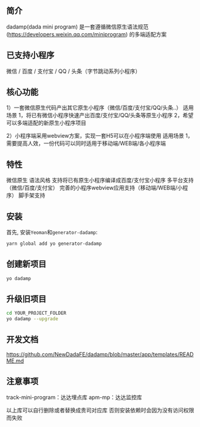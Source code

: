 ## 简介
dadamp(dada mini program)
是一套遵循微信原生语法规范(https://developers.weixin.qq.com/miniprogram) 的多端适配方案

## 已支持小程序
微信 / 百度 / 支付宝 / QQ / 头条（字节跳动系列小程序）

## 核心功能

1）一套微信原生代码产出其它原生小程序（微信/百度/支付宝/QQ/头条..）
    适用场景
	1，将已有微信小程序快速产出百度/支付宝/QQ/头条等原生小程序
	2，希望可以多端适配的新原生小程序项目

2）小程序端采用webview方案，实现一套H5可以在小程序端使用
    适用场景
    1，需要提高人效，一份代码可以同时适用于移动端/WEB端/各小程序端

## 特性

微信原生 语法风格
支持将已有原生小程序编译成百度/支付宝小程序
多平台支持（微信/百度/支付宝）
完善的小程序webview应用支持（移动端/WEB端/小程序）
脚手架支持

## 安装

首先, 安装`Yeoman`和`generator-dadamp`:

```bash
yarn global add yo generator-dadamp
```

## 创建新项目

```bash
yo dadamp
```

## 升级旧项目

```bash
cd YOUR_PROJECT_FOLDER
yo dadamp --upgrade
```
## 开发文档
https://github.com/NewDadaFE/dadamp/blob/master/app/templates/README.md


## 注意事项
track-mini-program：达达埋点库
apm-mp：达达监控库

以上库可以自行删除或者替换成贵司对应库
否则安装依赖时会因为没有访问权限而失败